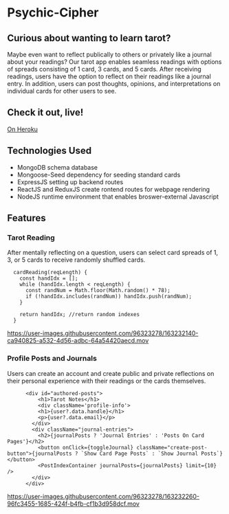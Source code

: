 # Psychic-Cipher

## Curious about wanting to learn tarot? 
Maybe even want to reflect publically to others or privately like a journal about your readings? Our tarot app enables seamless readings with options of spreads consisting of 1 card, 3 cards, and 5 cards. After receiving readings, users have the option to reflect on their readings like a journal entry. In addition, users can post thoughts, opinions, and interpretations on individual cards for other users to see.

## Check it out, live!
[On Heroku](https://psychiccipher.herokuapp.com/#/)

## Technologies Used
+ MongoDB schema database
+ Mongoose-Seed dependency for seeding standard cards
+ ExpressJS setting up backend routes
+ ReactJS and ReduxJS create rontend routes for webpage rendering
+ NodeJS runtime environment that enables broswer-external Javascript

## Features

### Tarot Reading
After mentally reflecting on a question, users can select card spreads of 1, 3, or 5 cards to receive randomly shuffled cards.
```
  cardReading(reqLength) {
    const handIdx = [];
    while (handIdx.length < reqLength) {
      const randNum = Math.floor(Math.random() * 78);
      if (!handIdx.includes(randNum)) handIdx.push(randNum);
    }

    return handIdx; //return random indexes
  }
 ```
 
 

https://user-images.githubusercontent.com/96323278/163232140-ca940825-a532-4d56-adbc-64a54420aecd.mov



### Profile Posts and Journals
Users can create an account and create public and private reflections on their personal experience with their readings or the cards themselves.
```
      <div id="authored-posts">
          <h1>Tarot Notes</h1>
          <div className='profile-info'>
          <h1>{user?.data.handle}</h1>
          <p>{user?.data.email}</p>
        </div>
        <div className="journal-entries">
          <h2>{journalPosts ? 'Journal Entries' : 'Posts On Card Pages'}</h2>
          <button onClick={toggleJournal} className="create-post-button">{journalPosts ? `Show Card Page Posts` : `Show Journal Posts`}</button>
          <PostIndexContainer journalPosts={journalPosts} limit={10} />
        </div>      
      </div>
```


https://user-images.githubusercontent.com/96323278/163232260-96fc3455-1685-424f-b4fb-cf1b3d958dcf.mov


